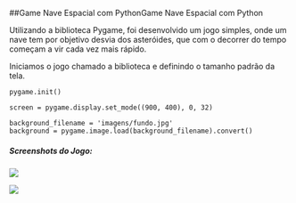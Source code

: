 ##Game Nave Espacial com PythonGame Nave Espacial com Python

Utilizando a biblioteca Pygame, foi desenvolvido um jogo simples, onde um nave tem por objetivo desvia dos asteróides, que com o decorrer do tempo começam a vir cada vez mais rápido.

Iniciamos o jogo chamado a biblioteca e definindo o tamanho padrão da tela.

    pygame.init()
    
    screen = pygame.display.set_mode((900, 400), 0, 32)
    
    background_filename = 'imagens/fundo.jpg'
    background = pygame.image.load(background_filename).convert()

##### Screenshots do Jogo:

[![](https://i.imgur.com/RsuOsEO.jpg)](https://i.imgur.com/RsuOsEO.jpg)

[![](https://i.imgur.com/O1b7fzt.jpg)](https://i.imgur.com/O1b7fzt.jpg)
